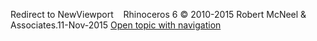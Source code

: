 ---
---

Redirect to NewViewport&#160;
&#160;
Rhinoceros 6 © 2010-2015 Robert McNeel &amp; Associates.11-Nov-2015
 [Open topic with navigation](newviewport.html) 

